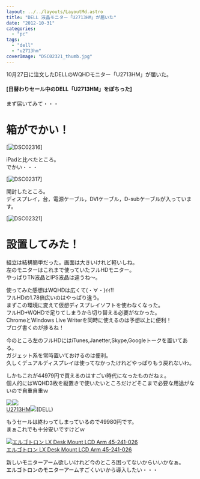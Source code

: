 ```yaml
---
layout: ../../layouts/LayoutMd.astro
title: "DELL 液晶モニター「U2713HM」が届いた"
date: "2012-10-31"
categories: 
  - "pc"
tags: 
  - "dell"
  - "u2713hm"
coverImage: "DSC02321_thumb.jpg"
---
```


10月27日に注文したDELLのWQHDモニター「U2713HM」が届いた。

#### [日替わりセール中のDELL「U2713HM」をぽちった]

まず届いてみて・・・

# 箱がでかい！

[![DSC02316](/archive/images/DSC02316_thumb.jpg "DSC02316")]

iPadと比べたところ。  
でかい・・・

[![DSC02317](/archive/images/DSC02317_thumb.jpg "DSC02317")]

開封したところ。  
ディスプレイ，台，電源ケーブル，DVIケーブル，D-subケーブルが入っています。

[![DSC02321](/archive/images/DSC02321_thumb.jpg "DSC02321")]

# 設置してみた！

組立は結構簡単だった。画面は大きいけれど軽いしね。  
左のモニターはこれまで使っていたフルHDモニター。  
やっぱりTN液晶とIPS液晶は違うね～。

使ってみた感想はWQHDは広くて(・∀・)ｲｲ!!  
フルHDの1.78倍広いのはやっぱり違う。  
まずこの環境に変えて仮想ディスプレイソフトを使わなくなった。  
フルHD+WQHDで足りてしまうから切り替える必要がなかった。  
ChromeとWindows Live Writerを同時に使えるのは予想以上に便利！  
ブログ書くのが捗るね！

今のところ左のフルHDにはiTunes,Janetter,Skype,Googleトークを置いてある。  
ガジェット系を常時置いておけるのは便利。  
久しくデュアルディスプレイは使ってなかったけれどやっぱりもう戻れないわ。

しかもこれが44979円で買えるのはすごい時代になったものだねぇ。  
個人的にはWQHD3枚を縦置きで使いたいところだけどそこまで必要な用途がないので自重自重ｗ

[![](/archive/images/U2713HM_100_100.jpg)](http://click.linksynergy.com/link?id=BT/nxoPOAqI&offerid=39250.10002221&type=2&murl=http%3A%2F%2Faltfarm.mediaplex.com%2Fad%2Fck%2F10591-62044-26616-411%3FACD%3D105916204426616411%26%21mpro%3Dhttp%3A%2F%2Flt.dell.com%2Flt%2Flt.aspx%3FCID%3D58322%26LID%3D4413107%26DGC%3DLS%26DGSeg%3DBSDT%26DURL%3Dhttp%3A%2F%2Faccessories.apj.dell.com%2Fsna%2Fproductdetail.aspx%3Fc%253djp%2526cs%253djpdhs1%2526l%253dja%2526s%253ddhs%2526sku%253d210-40777%2526redirect%253d1)![](http://ad.linksynergy.com/fs-bin/show?id=BT/nxoPOAqI&bids=39250.10002221&type=2&subid=0)  
[U2713HM](http://click.linksynergy.com/link?id=BT/nxoPOAqI&offerid=39250.10002221&type=2&murl=http%3A%2F%2Faltfarm.mediaplex.com%2Fad%2Fck%2F10591-62044-26616-411%3FACD%3D105916204426616411%26%21mpro%3Dhttp%3A%2F%2Flt.dell.com%2Flt%2Flt.aspx%3FCID%3D58322%26LID%3D4413107%26DGC%3DLS%26DGSeg%3DBSDT%26DURL%3Dhttp%3A%2F%2Faccessories.apj.dell.com%2Fsna%2Fproductdetail.aspx%3Fc%253djp%2526cs%253djpdhs1%2526l%253dja%2526s%253ddhs%2526sku%253d210-40777%2526redirect%253d1)![](http://ad.linksynergy.com/fs-bin/show?id=BT/nxoPOAqI&bids=39250.10002221&type=2&subid=0)(DELL)

もうセールは終わってしまっているので49980円です。  
まぁこれでも十分安いですけどｗ

[![エルゴトロン LX Desk Mount LCD Arm 45-241-026](/archive/images/4146U9gBDQL._SL160_.jpg)  
エルゴトロン LX Desk Mount LCD Arm 45-241-026  
](https://www.amazon.co.jp/exec/obidos/ASIN/B00358RIRC/mizuka123-22/ref=nosim)

新しいモニターアーム欲しいけれど今のところ困ってないからいいかなぁ。  
エルゴトロンのモニターアームすごくいいから導入したい・・・
